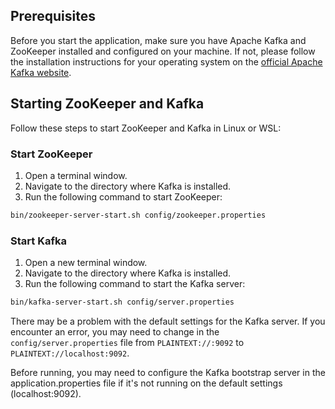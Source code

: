 ## Prerequisites

Before you start the application, make sure you have Apache Kafka and ZooKeeper installed and configured on your machine. If not, please follow the installation instructions for your operating system on the [official Apache Kafka website](https://kafka.apache.org/quickstart).

## Starting ZooKeeper and Kafka

Follow these steps to start ZooKeeper and Kafka in Linux or WSL:

### Start ZooKeeper

1. Open a terminal window.
2. Navigate to the directory where Kafka is installed.
3. Run the following command to start ZooKeeper:

```bash
bin/zookeeper-server-start.sh config/zookeeper.properties
```

### Start Kafka
1. Open a new terminal window.
2. Navigate to the directory where Kafka is installed.
3. Run the following command to start the Kafka server:

```bash
bin/kafka-server-start.sh config/server.properties
```
There may be a problem with the default settings for the Kafka server. If you encounter an error, you may need to change in the `config/server.properties` file from `PLAINTEXT://:9092` to `PLAINTEXT://localhost:9092`.

Before running, you may need to configure the Kafka bootstrap server in the application.properties file if it's not running on the default settings (localhost:9092).
